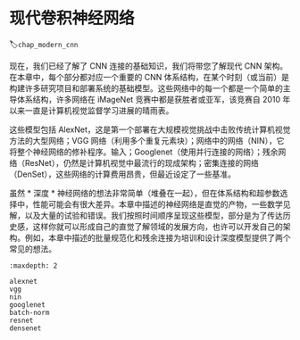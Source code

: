 # 现代卷积神经网络
:label:`chap_modern_cnn`

现在，我们已经了解了 CNN 连接的基础知识，我们将带您了解现代 CNN 架构。在本章中，每个部分都对应一个重要的 CNN 体系结构，在某个时刻（或当前）是构建许多研究项目和部署系统的基础模型。这些网络中的每一个都是一个简单的主导体系结构，许多网络在 iMageNet 竞赛中都是获胜者或亚军，该竞赛自 2010 年以来一直是计算机视觉监督学习进展的晴雨表。

这些模型包括 AlexNet，这是第一个部署在大规模视觉挑战中击败传统计算机视觉方法的大型网络；VGG 网络（利用多个重复元素块）；网络中的网络（NIN），它将整个神经网络的修补程序。输入；Googlenet（使用并行连接的网络）；残余网络（ResNet），仍然是计算机视觉中最流行的现成架构；密集连接的网络（DenSet），这些网络的计算费用昂贵，但最近设定了一些基准。

虽然 * 深度 * 神经网络的想法非常简单（堆叠在一起），但在体系结构和超参数选择中，性能可能会有很大差异。本章中描述的神经网络是直觉的产物，一些数学见解，以及大量的试验和错误。我们按照时间顺序呈现这些模型，部分是为了传达历史感，这样你就可以形成自己的直觉了解领域的发展方向，也许可以开发自己的架构。例如，本章中描述的批量规范化和残余连接为培训和设计深度模型提供了两个常见的想法。

```toc
:maxdepth: 2

alexnet
vgg
nin
googlenet
batch-norm
resnet
densenet
```


